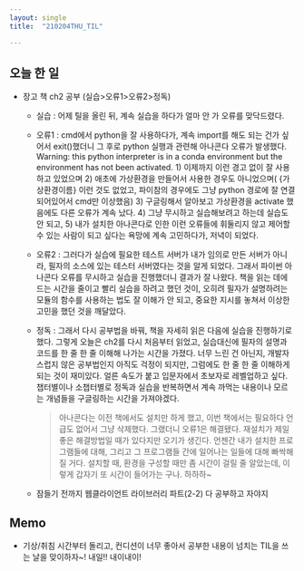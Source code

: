 ```yaml
---
layout: single
title:  "210204THU_TIL"

---
```


## 오늘 한 일

* 장고 책 ch2 공부 (실습>오류1>오류2>정독)

  * 실습 : 어제 틸을 올린 뒤, 계속 실습을 하다가 얼마 안 가 오류를 맞닥드렸다.

  * 오류1 : cmd에서 python을 잘 사용하다가, 계속 import를 해도 되는 건가 싶어서 exit()했더니 그 후로 python 실행과 관련해 아나콘다 오류가 발생했다. Warning: this python interpreter is in a conda environment but the environment has not been activated. 1) 이제까지 이런 경고 없이 잘 사용하고 있었으며 2) 애초에 가상환경을 만들어서 사용한 경우도 아니었으며( {가상환경이름} 이런 것도 없었고, 파이참의 경우에도 그냥 python 경로에 잘 연결되어있어서 cmd만 이상했음) 3) 구글링해서 알아보고 가상환경을 activate 했음에도 다른 오류가 계속 났다. 4) 그냥 무시하고 실습해보려고 하는데 실습도 안 되고, 5) 내가 설치한 아나콘다로 인한 이런 오류들에 휘둘리지 않고 제어할 수 있는 사람이 되고 싶다는 욕망에 계속 고민하다가, 저녁이 되었다.

  * 오류2 : 그러다가 실습에 필요한 테스트 서버가 내가 임의로 만든 서버가 아니라, 필자의 소스에 있는 테스터 서버였다는 것을 알게 되었다. 그래서 파이썬 아나콘다 오류를 무시하고 실습을 진행했더니 결과가 잘 나왔다. 책을 읽는 데에 드는 시간을 줄이고 빨리 실습을 하려고 했던 것이, 오히려 필자가 설명하려는 모듈의 함수를 사용하는 법도 잘 이해가 안 되고, 중요한 지시를 놓쳐서 이상한 고민을 했던 것을 깨달았다.

  * 정독 : 그래서 다시 공부법을 바꿔, 책을 자세히 읽은 다음에 실습을 진행하기로 했다. 그렇게 오늘은 ch2를 다시 처음부터 읽었고, 실습대신에 필자의 설명과 코드를 한 줄 한 줄 이해해 나가는 시간을 가졌다. 너무 느린 건 아닌지, 개발자스럽지 않은 공부법인지 아직도 걱정이 되지만, 그럼에도 한 줄 한 줄 이해하게 되는 것이 재미있다. 얼른 속도가 붙고 입문자에서 초보자로 레벨업하고 싶다. 챕터별이나 소챕터별로 정독과 실습을 반복하면서 계속 까먹는 내용이나 모르는 개념들을 구글링하는 시간을 가져야겠다.

    > 아나콘다는 이전 책에서도 설치만 하게 했고, 이번 책에서는 필요하다 언급도 없어서 그냥 삭제했다. 그랬더니 오류1은 해결됐다. 재설치가 제일 좋은 해결방법일 때가 있다지만 오기가 생긴다. 언젠간 내가 설치한 프로그램들에 대해, 그리고 그 프로그램들 간에 일어나는 일들에 대해 빠싹해질 거다. 설치할 때, 환경을 구성할 때만 좀 시간이 걸릴 줄 알았는데, 이렇게 갑자기 또 시간이 들어가는 구나. 하하하~

  * 잠들기 전까지 웹클라이언트 라이브러리 파트(2-2) 다 공부하고 자야지

## Memo

* 기상/취침 시간부터 돌리고, 컨디션이 너무 좋아서 공부한 내용이 넘치는 TIL을 쓰는 날을 맞이하자~! 내일!! 내이내이!